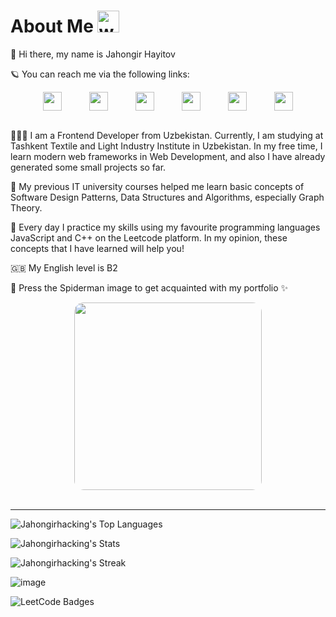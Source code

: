 # About Me <img src="https://raw.githubusercontent.com/MartinHeinz/MartinHeinz/master/wave.gif" alt="waving" width="35px"/>

👋 Hi there, my name is Jahongir Hayitov

🪐 You can reach me via the following links:

<div style="display: flex; flex-wrap: wrap; gap: 20px; margin: auto; width: fit-content">
   <a href="https://t.me/JahongirKhayitov">
      <img src="https://upload.wikimedia.org/wikipedia/commons/thumb/8/82/Telegram_logo.svg/640px-Telegram_logo.svg.png" width="30px" />
   </a>
   &nbsp;
   <a href="https://leetcode.com/Jahongirhacking/">
      <img src="https://cdn.iconscout.com/icon/free/png-256/free-leetcode-3628885-3030025.png" width="30px" />
   </a>
   &nbsp;
   <a href="https://www.linkedin.com/in/jahongir-hayitov/">
      <img src="https://upload.wikimedia.org/wikipedia/commons/thumb/c/ca/LinkedIn_logo_initials.png/640px-LinkedIn_logo_initials.png" width="30px" />
   </a>
   &nbsp;
   <a href="https://github.com/Jahongirhacking">
      <img src="https://icon-library.com/images/github-icon/github-icon-1.jpg" width="30px" />
   </a>
   &nbsp;
   <a href="https://www.instagram.com/jahongir_khayitov/">
      <img src="https://www.pngall.com/wp-content/uploads/5/Instagram-Logo-PNG-Image.png" width="30px" />
   </a>
   &nbsp;
   <a href="mailto:Jahongirhacking@gmail.com">
      <img src="https://upload.wikimedia.org/wikipedia/commons/thumb/7/7e/Gmail_icon_%282020%29.svg/2560px-Gmail_icon_%282020%29.svg.png" width="30px" />
   </a>
</div>
<br/>
      
👨🏻‍💻 I am a Frontend Developer from Uzbekistan. Currently, I am studying at Tashkent Textile and Light Industry Institute in Uzbekistan. In my free time, I learn modern web frameworks in Web Development, and also I have already generated some small projects so far. 

🚀 My previous IT university courses helped me learn basic concepts of Software Design Patterns, Data Structures and Algorithms, especially Graph Theory. 

💪 Every day I practice my skills using my favourite programming languages JavaScript and C++ on the Leetcode platform. In my opinion, these concepts that I have learned will help you!

🇬🇧 My English level is B2

🎯 Press the Spiderman image to get acquainted with my portfolio ✨

<div style="margin: auto; width: fit-content">
   <a href="https://jahongirhacking.netlify.app/">
      <img style="border-radius: 15px" src="https://media2.giphy.com/media/1qErVv5GVUac8uqBJU/giphy.gif" width="300px" />
   </a>
</div>
<br />
<hr />

![Jahongirhacking's Top Languages](https://github-readme-stats.vercel.app/api/top-langs/?username=Jahongirhacking&theme=vue-dark&show_icons=true&hide_border=true&layout=compact)
  
![Jahongirhacking's Stats](https://github-readme-stats.vercel.app/api?username=Jahongirhacking&theme=vue-dark&show_icons=true&hide_border=true&count_private=true)
  
![Jahongirhacking's Streak](https://github-readme-streak-stats.herokuapp.com/?user=Jahongirhacking&theme=vue-dark&hide_border=true)

![image](https://www.codewars.com/users/Jahongirhacking/badges/large)

<img src="https://leetcode-badge-showcase.vercel.app/api?username=Jahongirhacking" alt="LeetCode Badges"/>

<!---
Jahongirhacking/Jahongirhacking is a ✨ special ✨ repository because its `README.md` (this file) appears on your GitHub profile.
You can click the Preview link to take a look at your changes.
--->
